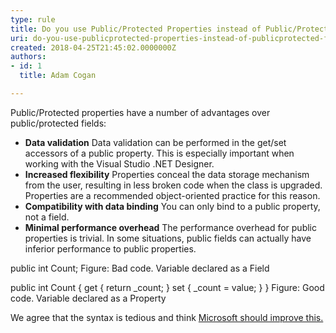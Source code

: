 ```yaml
---
type: rule
title: Do you use Public/Protected Properties instead of Public/Protected Fields?
uri: do-you-use-publicprotected-properties-instead-of-publicprotected-fields
created: 2018-04-25T21:45:02.0000000Z
authors:
- id: 1
  title: Adam Cogan

---
```


Public/Protected properties have a number of advantages over public/protected fields:

- **Data validation**
Data validation can be performed in the get/set accessors of a public property. This is especially important when working with the Visual Studio .NET Designer.
- **Increased flexibility**
Properties conceal the data storage mechanism from the user, resulting in less broken code when the class is upgraded. Properties are a recommended object-oriented practice for this reason.
- **Compatibility with data binding**
You can only bind to a public property, not a field.
- **Minimal performance overhead**
The performance overhead for public properties is trivial. In some situations, public fields can actually have inferior performance to public properties.

 
public int Count;
Figure: Bad code. Variable declared as a Field

public int Count
{
 get
 {
 return \_count;
 }
 set
 {
 \_count = value; 
 }
}
Figure: Good code. Variable declared as a Property

We agree that the syntax is tedious and think [Microsoft should improve this.](https&#58;//www.ssw.com.au/ssw/Standards/BetterSoftwareSuggestions/VisualStudio.aspx#PropertyShortcut)
